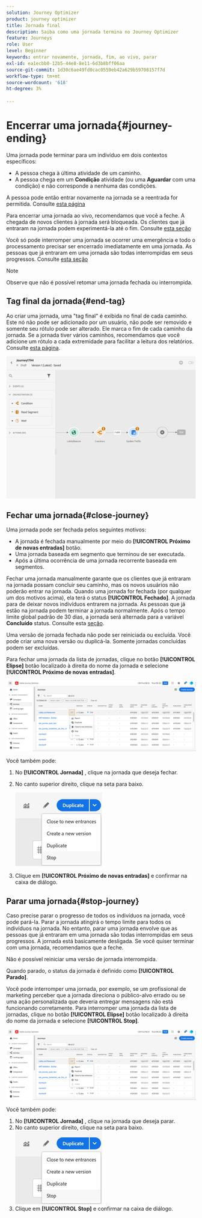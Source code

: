 ```yaml
---
solution: Journey Optimizer
product: journey optimizer
title: Jornada final
description: Saiba como uma jornada termina no Journey Optimizer
feature: Journeys
role: User
level: Beginner
keywords: entrar novamente, jornada, fim, ao vivo, parar
exl-id: ea1ecbb0-12b5-44e8-8e11-6d3b8bff06aa
source-git-commit: 1d30c6ae49fd0cac0559eb42a629b59708157f7d
workflow-type: tm+mt
source-wordcount: '618'
ht-degree: 3%

---
```


# Encerrar uma jornada{#journey-ending}

Uma jornada pode terminar para um indivíduo em dois contextos específicos:

* A pessoa chega à última atividade de um caminho.
* A pessoa chega em um **Condição** atividade (ou uma **Aguardar** com uma condição) e não corresponde a nenhuma das condições.

A pessoa pode então entrar novamente na jornada se a reentrada for permitida. Consulte [esta página](../building-journeys/journey-gs.md#change-properties)

Para encerrar uma jornada ao vivo, recomendamos que você a feche. A chegada de novos clientes à jornada será bloqueada. Os clientes que já entraram na jornada podem experimentá-la até o fim. Consulte [esta seção](../building-journeys/journey.md#close-journey)

Você só pode interromper uma jornada se ocorrer uma emergência e todo o processamento precisar ser encerrado imediatamente em uma jornada. As pessoas que já entraram em uma jornada são todas interrompidas em seus progressos. Consulte [esta seção](../building-journeys/journey.md#stop-journey)

>[!NOTE]
>
>Observe que não é possível retomar uma jornada fechada ou interrompida.

## Tag final da jornada{#end-tag}

Ao criar uma jornada, uma &quot;tag final&quot; é exibida no final de cada caminho. Este nó não pode ser adicionado por um usuário, não pode ser removido e somente seu rótulo pode ser alterado. Ele marca o fim de cada caminho da jornada. Se a jornada tiver vários caminhos, recomendamos que você adicione um rótulo a cada extremidade para facilitar a leitura dos relatórios. Consulte [esta página](../reports/live-report.md).

![](assets/journey-end.png)

<!--

### End activity{#journey-end-activity}

The **[!UICONTROL End]** activity allows you to mark the end of each path of the journey. It is not mandatory but recommended for visual clarity. See [this page](../building-journeys/end-activity.md)

![](assets/journey54.png)

-->

## Fechar uma jornada{#close-journey}

Uma jornada pode ser fechada pelos seguintes motivos:

* A jornada é fechada manualmente por meio do **[!UICONTROL Próximo de novas entradas]** botão.
* Uma jornada baseada em segmento que terminou de ser executada.
* Após a última ocorrência de uma jornada recorrente baseada em segmentos.

Fechar uma jornada manualmente garante que os clientes que já entraram na jornada possam concluir seu caminho, mas os novos usuários não poderão entrar na jornada. Quando uma jornada for fechada (por qualquer um dos motivos acima), ela terá o status **[!UICONTROL Fechado]**. A jornada para de deixar novos indivíduos entrarem na jornada. As pessoas que já estão na jornada podem terminar a jornada normalmente. Após o tempo limite global padrão de 30 dias, a jornada será alternada para a variável **Concluído** status. Consulte esta [seção](../building-journeys/journey-gs.md#global_timeout).

Uma versão de jornada fechada não pode ser reiniciada ou excluída. Você pode criar uma nova versão ou duplicá-la. Somente jornadas concluídas podem ser excluídas.

Para fechar uma jornada da lista de jornadas, clique no botão **[!UICONTROL Elipse]** botão localizado à direita do nome da jornada e selecione **[!UICONTROL Próximo de novas entradas]**.

![](assets/journey-finish-quick-action.png)

Você também pode:

1. No **[!UICONTROL Jornada]** , clique na jornada que deseja fechar.
1. No canto superior direito, clique na seta para baixo.

   ![](assets/finish_drop_down_list.png)

1. Clique em **[!UICONTROL Próximo de novas entradas]** e confirmar na caixa de diálogo.

## Parar uma jornada{#stop-journey}

Caso precise parar o progresso de todos os indivíduos na jornada, você pode pará-la. Parar a jornada atingirá o tempo limite para todos os indivíduos na jornada. No entanto, parar uma jornada envolve que as pessoas que já entraram em uma jornada são todas interrompidas em seus progressos. A jornada está basicamente desligada. Se você quiser terminar com uma jornada, recomendamos que a feche.

Não é possível reiniciar uma versão de jornada interrompida.

Quando parado, o status da jornada é definido como **[!UICONTROL Parado]**.

Você pode interromper uma jornada, por exemplo, se um profissional de marketing perceber que a jornada direciona o público-alvo errado ou se uma ação personalizada que deveria entregar mensagens não está funcionando corretamente. Para interromper uma jornada da lista de jornadas, clique no botão **[!UICONTROL Elipse]** botão localizado à direita do nome da jornada e selecione **[!UICONTROL Stop]**.

![](assets/journey-finish-quick-action.png)

Você também pode:

1. No **[!UICONTROL Jornada]** , clique na jornada que deseja parar.
1. No canto superior direito, clique na seta para baixo.
   ![](assets/finish_drop_down_list.png)
1. Clique em **[!UICONTROL Stop]** e confirmar na caixa de diálogo.
